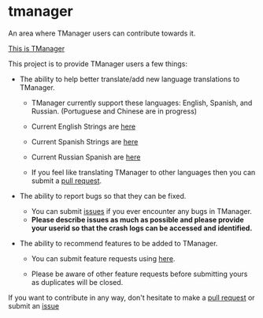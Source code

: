 # tmanager
An area where TManager users can contribute towards it.

[This is TManager](https://jbro129.com/tm/)

This project is to provide TManager users a few things: 

- The ability to help better translate/add new language translations to TManager.

    - TManager currently support these languages: English, Spanish, and Russian. (Portuguese and Chinese are in progress)
  
    - Current English Strings are [here](https://github.com/jbro129/tmanager/blob/main/translate/values/strings.xml)
  
    - Current Spanish Strings are [here](https://github.com/jbro129/tmanager/blob/main/translate/values-es/strings.xml)
  
    - Current Russian Spanish are [here](https://github.com/jbro129/tmanager/blob/main/translate/values-ru/strings.xml)

    - If you feel like translating TManager to other languages then you can submit a [pull request](https://github.com/jbro129/tmanager/pulls).

- The ability to report bugs so that they can be fixed.
  
  - You can submit [issues](https://github.com/jbro129/tmanager/issues) if you ever encounter any bugs in TManager.
  - **Please describe issues as much as possible and please provide your userid so that the crash logs can be accessed and identified.**

- The ability to recommend features to be added to TManager.
    
    - You can submit feature requests using [here](https://github.com/jbro129/tmanager/issues).
    
    - Please be aware of other feature requests before submitting yours as duplicates will be closed.


If you want to contribute in any way, don't hesitate to make a [pull request](https://github.com/jbro129/tmanager/pulls) or submit an [issue](https://github.com/jbro129/tmanager/issues)
